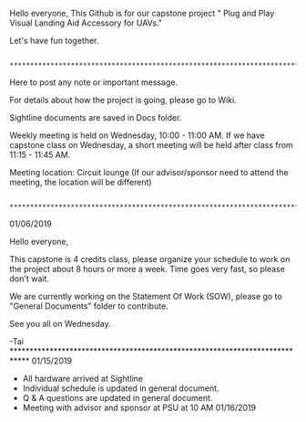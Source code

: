 Hello everyone, 
This Github is for our capstone project " Plug and Play Visual Landing Aid Accessory for UAVs." 

Let's have fun together.

              ********************************************************************************************
Here to post any note or important message.
 
For details about how the project is going, please go to Wiki.
 
Sightline documents are saved in Docs folder.
 
Weekly meeting is held on Wednesday, 10:00 - 11:00 AM. If we have capstone class on Wednesday, a short meeting will be held after class from 11:15 - 11:45 AM.

Meeting location: Circuit lounge (If our advisor/sponsor need to attend the meeting, the location will be different)
 
              ********************************************************************************************         
01/06/2019
 
Hello everyone, 

This capstone is 4 credits class, please organize your schedule to work on the project about 8 hours or more a week. Time goes very fast, so please don't wait.

We are currently working on the Statement Of Work (SOW), please go to "General Documents" folder to contribute.
 
See you all on Wednesday.
 
-Tai
          ****************************************************************************
 01/15/2019
 
 - All hardware arrived at Sightline
 - Individual schedule is updated in general document.
 - Q & A questions are updated in general document.
 - Meeting with advisor and sponsor at PSU at 10 AM 01/16/2019
 
 
 
